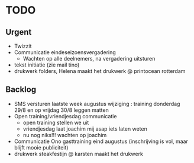 # TODO
## Urgent

- Twizzit
- Communicatie eindeseizoensvergadering
	- Wachten op alle deelnemers, na vergadering uitsturen
- tekst initiatie (zie mail tino)
- drukwerk folders, Helena maakt het drukwerk @ printocean rotterdam

## Backlog
- SMS versturen laatste week augustus wijziging : training donderdag 29/8 en op vrijdag 30/8 leggen matten
- Open training/vriendjesdag communicatie
	- open training stellen we uit
	- vriendjesdag laat joachim mij asap iets laten weten
	- nu nog niks!!! wachten op joachim
- Communicatie Ono gasttraining eind augustus (inschrijving is vol, maar blijft mooie publiciteit)
- drukwerk steakfestijn @ karsten maakt het drukwerk 

<!--stackedit_data:
eyJoaXN0b3J5IjpbNjk3OTMyOTUsMTU2NjE0Mjc4OCwyMzE0Nj
cyNTAsLTE2NDQwMjc1MjcsLTMyNjQwNzQ1MywyMDUwMjg2NjA5
LDE0OTg4NDUzNzMsMTkyOTQ1MDYwNiwxNTQzNDI4NjUxLDE5Mj
k0NTA2MDYsMjA3MjI4MDkyNCwtMTc0Njk2NzExOCwtMTQ1MDQ3
MTM4NSwxNjY2MjgyNjA2LC03NTAyNTI2OTIsMjE2NDU4MjQ1LD
IxNTA3NjQzMywtMzQ2NzczODk4LDE2OTg3NzYwOTcsMTY5ODc3
NjA5N119
-->